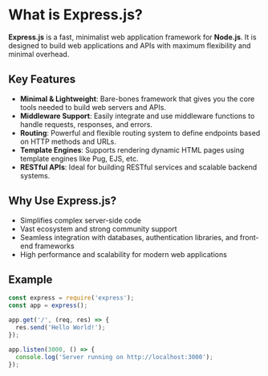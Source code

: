 # What is Express.js?

**Express.js** is a fast, minimalist web application framework for **Node.js**. It is designed to build web applications and APIs with maximum flexibility and minimal overhead.

## Key Features

- **Minimal & Lightweight**: Bare-bones framework that gives you the core tools needed to build web servers and APIs.
- **Middleware Support**: Easily integrate and use middleware functions to handle requests, responses, and errors.
- **Routing**: Powerful and flexible routing system to define endpoints based on HTTP methods and URLs.
- **Template Engines**: Supports rendering dynamic HTML pages using template engines like Pug, EJS, etc.
- **RESTful APIs**: Ideal for building RESTful services and scalable backend systems.

## Why Use Express.js?

- Simplifies complex server-side code
- Vast ecosystem and strong community support
- Seamless integration with databases, authentication libraries, and front-end frameworks
- High performance and scalability for modern web applications

## Example

```javascript
const express = require('express');
const app = express();

app.get('/', (req, res) => {
  res.send('Hello World!');
});

app.listen(3000, () => {
  console.log('Server running on http://localhost:3000');
});